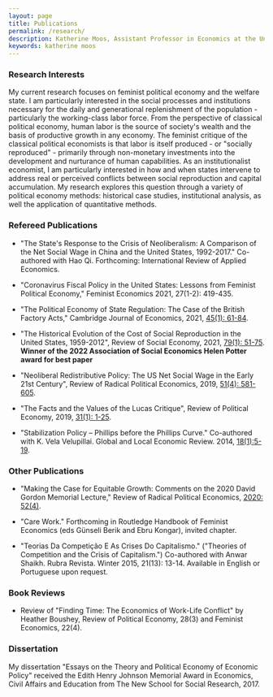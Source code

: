 ```yaml
---
layout: page
title: Publications
permalink: /research/
description: Katherine Moos, Assistant Professor in Economics at the University of Massachusetts Amherst
keywords: katherine moos
---
```


### Research Interests

My current research focuses on feminist political economy and the welfare state. I am particularly interested in the social processes and institutions necessary for the daily and generational replenishment of the population - particularly the working-class labor force. From the perspective of classical political economy, human labor is the source of society's wealth and the basis of productive growth in any economy. The feminist critique of the classical political economists is that labor is itself produced - or "socially reproduced" - primarily through non-monetary investments into the development and nurturance of human capabilities. As an institutionalist economist, I am particularly interested in how and when states intervene to address real or perceived conflicts between social reproduction and capital accumulation. My research explores this question through a variety of political economy methods: historical case studies, institutional analysis, as well the application of quantitative methods.

### Refereed Publications

- "The State's Response to the Crisis of Neoliberalism: A Comparison of the Net Social Wage in China and the United States, 1992-2017." Co-authored with Hao Qi. Forthcoming: International Review of Applied Economics.

- "Coronavirus Fiscal Policy in the United States: Lessons from Feminist Political Economy," Feminist Economics 2021, 27(1-2): 419-435.

- "The Political Economy of State Regulation: The Case of the British Factory Acts," Cambridge Journal of Economics, 2021, [45(1): 61-84](https://doi.org/10.1093/cje/beaa034).

- "The Historical Evolution of the Cost of Social Reproduction in the United States, 1959-2012", Review of Social Economy, 2021, [79(1): 51-75](https://doi.org/10.1080/00346764.2019.1703031).
**Winner of the 2022 Association of Social Economics Helen Potter award for best paper**

- "Neoliberal Redistributive Policy: The US Net Social Wage in the Early 21st Century", Review of Radical Political Economics, 2019, [51(4): 581-605](https://journals.sagepub.com/doi/abs/10.1177/0486613419848097).

- "The Facts and the Values of the Lucas Critique", Review of Political Economy, 2019, [31(1): 1-25](https://www.tandfonline.com/eprint/ztThWqPk6xNCPTezuagE/full?target=10.1080/09538259.2019.1586363).

- "Stabilization Policy – Phillips before the Phillips Curve." Co-authored with K. Vela Velupillai. Global and Local Economic Review. 2014, [18(1):5-19](http://www.gler.it/archivio/pdf%20Home/1_Moos_Velupillai_Vol_18_No_1_2014_pp_5-19.pdf).

### Other Publications

- "Making the Case for Equitable Growth: Comments on the 2020 David Gordon Memorial Lecture," Review of Radical Political Economics, [2020: 52(4)](https://doi.org/10.1177/0486613420929815).

- "Care Work." Forthcoming in Routledge Handbook of Feminist Economics (eds Günseli Berik and Ebru Kongar), invited chapter.

- "Teorias Da Competição E As Crises Do Capitalismo." ("Theories of Competition and the Crisis of Capitalism.") Co-authored with Anwar Shaikh. Rubra Revista. Winter 2015, 21(13): 13-14. Available in English or Portuguese upon request.

### Book Reviews

- Review of "Finding Time: The Economics of Work-Life Conflict" by Heather Boushey, Review of Political Economy, 28(3) and Feminist Economics, 22(4).

### Dissertation

My dissertation "Essays on the Theory and Political Economy of Economic Policy" received the Edith Henry Johnson Memorial Award in Economics, Civil Affairs and Education from The New School for Social Research, 2017.
